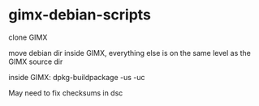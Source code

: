 # gimx-debian-scripts
clone GIMX

move debian dir inside GIMX, everything else is on the same level as the GIMX source dir

inside GIMX: dpkg-buildpackage -us -uc

May need to fix checksums in dsc
